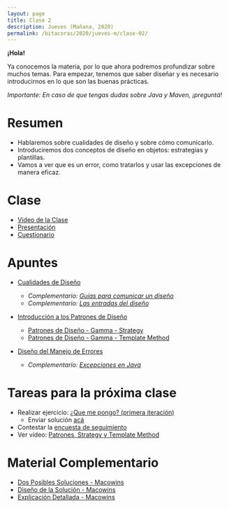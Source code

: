 ```yaml
---
layout: page
title: Clase 2
description: Jueves (Mañana, 2020)
permalink: /bitacoras/2020/jueves-m/clase-02/
---
```


**¡Hola!**

Ya conocemos la materia, por lo que ahora podremos profundizar sobre muchos temas. Para empezar, tenemos que saber diseñar y es necesario introducirnos en lo que son las buenas prácticas.

_Importante: En caso de que tengas dudas sobre Java y Maven, ¡preguntá!_

# Resumen

- Hablaremos sobre cualidades de diseño y sobre cómo comunicarlo.
- Introduciremos dos conceptos de diseño en objetos: estrategias y plantillas.
- Vamos a ver que es un error, como tratarlos y usar las excepciones de manera eficaz.

# Clase
- [Video de la Clase](https://zoom.us/rec/play/vZUpfuyh_T03HdHAuASDV_8vW9W-Lv2s0CAd-aYPnRm8ACZVOlDwM-MTY3ztMyzPvTNXMSW_4eJpMHE?autoplay=true)
- [Presentación](https://docs.google.com/presentation/d/1DLnzOp3nVM40BgC8F9o3YVTANwWu9JaLiVYf2mPyzio/edit#slide=id.p)
- [Cuestionario](https://quizizz.com/join/quiz/5e8ab69a16ba33001ff2323d/start?referrer=5e80f3362abd61001b3daf75)

# Apuntes

- [Cualidades de Diseño](https://docs.google.com/document/d/14HdvHvS33WqYb6Ak0BGa0IeCTbzeCRSDKs-1Ot-qLDw/edit)
	- _Complementario: [Guías para comunicar un diseño](https://docs.google.com/document/d/1HGdGdDG7RAhL5j45UOFGK3F5sV2-rKHVHmPoYawHS5Y/edit?usp=sharing)_
	- _Complementario: [Las entradas del diseño](https://docs.google.com/document/d/1qPM_sQ0UyGFKRzl13Cbf6zDKj6vxJ4wMZQIXeOrRvM8/edit?usp=sharing)_
- [Introducción a los Patrones de Diseño](https://docs.google.com/document/d/1uXPhuAKXa4wzcIhriFfnI53aB311jOZtcKfTDuiKQ8Y/edit)
   - [Patrones de Diseño - Gamma - Strategy](https://github.com/dieforfree/edsebooks/blob/master/ebooks/Design%20Patterns%2C%20Elements%20of%20Reusable%20Object-Oriented%20Software.pdf)
    - [Patrones de Diseño - Gamma - Template Method](https://github.com/dieforfree/edsebooks/blob/master/ebooks/Design%20Patterns%2C%20Elements%20of%20Reusable%20Object-Oriented%20Software.pdf)

- [Diseño del Manejo de Errores](https://docs.google.com/document/d/1u7t9eKDdAVwhQVAkstV0nkfAGIJsY2O_UEHKJJVje6c/edit#)
	- _Complementario: [Excepciones en Java](https://docs.google.com/document/d/1G0a9j-OA0rIEA5cdvEhIMbztJVo86ssvZKBK8HL9akg/edit)_

# Tareas para la próxima clase

- Realizar ejercicio: [¿Que me pongo? (primera iteración)](https://docs.google.com/document/d/1k1f-9AuIohlBGB2soSNePJ6jLxM37_tZeSD-hW_esIQ/edit?usp=drivesdk)
  - Enviar solución [acá](https://docs.google.com/forms/d/e/1FAIpQLSe8kQD-2f2yZ08Im1ahybrxoAlKGsTWlenjTta25RwpX-0RIw/viewform)
- Contestar la [encuesta de seguimiento](https://docs.google.com/forms/d/1EeK7OWMZmh3tDTk6r2dzeFhE6BFOVMK4H4oYUkqsVRU/edit)
- Ver vídeo: [Patrones, Strategy y Template Method](https://drive.google.com/file/d/11vgwTdXXujSuDQTDULVLtHEiRFuzPoik/view)

# Material Complementario

- [Dos Posibles Soluciones - Macowins](https://docs.google.com/document/d/10Tp6E4zEl1ibuUVKBJ-RbyIWD1O1EyAFfPU73c1Ycm4/edit)
- [Diseño de la Solución - Macowins](https://drive.google.com/file/d/1x1SuTwc5fQW-rT4n5-nixMp-ymkwyKFV/view)
- [Explicación Detallada - Macowins](https://docs.google.com/document/d/17lZBUaVC8QMDYZG_JCPEcGk3-5lL9Iz6-iG5OmfoaMI/edit#heading=h.pzjlb13p5e2p)
